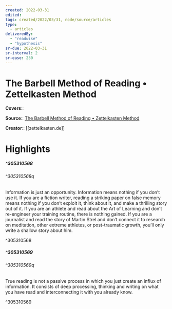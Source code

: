 ```yaml
---
created: 2022-03-31
edited:
tags: created/2022/03/31, node/source/articles
type: 
  - articles
deliveredBy: 
  - "readwise"
  - "hypothesis"
sr-due: 2022-03-31
sr-interval: 2
sr-ease: 230
---
```

# The Barbell Method of Reading • Zettelkasten Method

**Covers**:: 

**Source**:: [The Barbell Method of Reading • Zettelkasten Method](https://zettelkasten.de/posts/barbell-method-reading/)

**Creator**:: [[zettelkasten.de]]

# Highlights
##### ^305310568



###### ^305310568q

Information is just an opportunity. Information means nothing if you don’t use it.
If you are a fiction writer, reading a striking paper on false memory means nothing if you don’t exploit it, think about it, and make a thrilling story out of it.
If you are an athlete and read about the Art of Learning and don’t re-engineer your training routine, there is nothing gained.
If you are a journalist and read the story of Martin Strel and don’t connect it to research on meditation, other extreme athletes, or post-traumatic growth, you’ll only write a shallow story about him. 

^305310568

##### ^305310569



###### ^305310569q

True reading is not a passive process in which you just create an influx of information. It consists of deep processing, thinking and writing on what you have read and interconnecting it with you already know. 

^305310569

